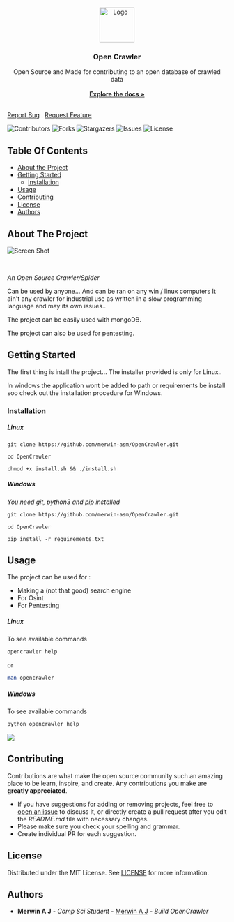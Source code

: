 
<br/>
<p align="center">
<a href="https://github.com/merwin-asm/OpenCrawler">
<img src="https://media.discordapp.net/attachments/951417646191083551/1099925527403446302/image.png?width=413&height=413" alt="Logo" width="80" height="80">
</a>

<h3 align="center">Open Crawler</h3>

<p align="center">
    Open Source and Made for contributing to an open database of crawled data


<br/>
<br/>
<a href="https://github.com/merwin-asm/OpenCrawler"><strong>Explore the docs »</strong></a>
<br/>
<br/>

<a href="https://github.com/merwin-asm/OpenCrawler/issues">Report Bug</a>
.
<a href="https://github.com/merwin-asm/OpenCrawler/issues">Request Feature</a>
</p>
</p>

![Contributors](https://img.shields.io/github/contributors/merwin-asm/OpenCrawler?color=dark-green) ![Forks](https://img.shields.io/github/forks/merwin-asm/OpenCrawler?style=social) ![Stargazers](https://img.shields.io/github/stars/merwin-asm/OpenCrawler?style=social) ![Issues](https://img.shields.io/github/issues/merwin-asm/OpenCrawler) ![License](https://img.shields.io/github/license/merwin-asm/OpenCrawler) 

## Table Of Contents

* [About the Project](#about-the-project)
* [Getting Started](#getting-started)
  * [Installation](#installation)
* [Usage](#usage)
* [Contributing](#contributing)
* [License](#license)
* [Authors](#authors)

## About The Project

![Screen Shot](https://cdn.discordapp.com/attachments/951417646191083551/1099926374954827936/image.png)

<br>

*An Open Source Crawler/Spider*

Can be used by anyone... And can be ran on any win / linux computers
It ain't any crawler for industrial use as written in a slow programming language and may its own issues..

The project can be easily used with mongoDB.

The project can also be used for pentesting.


## Getting Started

The first thing is intall the project... 
The installer provided is only for Linux..

In windows the application wont be added to path or requirements be install soo check out the installation procedure for Windows.

### Installation

##### Linux

```shell
git clone https://github.com/merwin-asm/OpenCrawler.git
```
```shell
cd OpenCrawler
```
```shell
chmod +x install.sh && ./install.sh
```

##### Windows

*You need git, python3 and pip installed*

```shell
git clone https://github.com/merwin-asm/OpenCrawler.git
```
```shell
cd OpenCrawler
```
```shell
pip install -r requirements.txt
```

## Usage

The project can be used for :
- Making a (not that good) search engine
- For Osint
- For Pentesting

##### Linux

To see available commands

```sh
opencrawler help
```

or

```sh
man opencrawler
```

##### Windows

To see available commands

```sh
python opencrawler help
```

<img src="https://cdn.discordapp.com/attachments/951417646191083551/1099935329189888040/image.png?width=500&height=250">



## Contributing

Contributions are what make the open source community such an amazing place to be learn, inspire, and create. Any contributions you make are **greatly appreciated**.
* If you have suggestions for adding or removing projects, feel free to [open an issue](https://github.com/merwin-asm/OpenCrawler/issues/new) to discuss it, or directly create a pull request after you edit the *README.md* file with necessary changes.
* Please make sure you check your spelling and grammar.
* Create individual PR for each suggestion.


## License

Distributed under the MIT License. See [LICENSE](https://github.com/merwin-asm/OpenCrawler/blob/main/LICENSE) for more information.

## Authors

* **Merwin A J** - *Comp Sci Student* - [Merwin A J](https://github.com/merwin-asm/) - *Build OpenCrawler*

